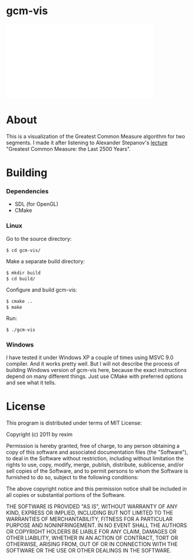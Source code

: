gcm-vis
=======

![gcm](https://github.com/rexim/gcm-vis/raw/master/gcm.gif)

About
=====
This is a visualization of the Greatest Common Measure algorithm for
two segments. I made it after listening to Alexander Stepanov's
[lecture](http://www.stepanovpapers.com/gcd.pdf) "Greatest Common
Measure: the Last 2500 Years".

Building
========
### Dependencies
 * SDL (for OpenGL)
 * CMake

### Linux
Go to the source directory:

    $ cd gcm-vis/

Make a separate build directory:

    $ mkdir build
    $ cd build/
    
Configure and build gcm-vis:

    $ cmake ..
    $ make

Run:

    $ ./gcm-vis

### Windows
I have tested it under Windows XP a couple of times using MSVC 9.0
compiler. And it works pretty well. But I will not describe the
process of building Windows version of gcm-vis here, because the exact
instructions depend on many different things. Just use CMake with
preferred options and see what it tells.

License
=======
This program is distributed under terms of MIT License:

Copyright (c) 2011 by rexim

Permission is hereby granted, free of charge, to any person obtaining
a copy of this software and associated documentation files (the
"Software"), to deal in the Software without restriction, including
without limitation the rights to use, copy, modify, merge, publish,
distribute, sublicense, and/or sell copies of the Software, and to
permit persons to whom the Software is furnished to do so, subject to
the following conditions:

The above copyright notice and this permission notice shall be
included in all copies or substantial portions of the Software.

THE SOFTWARE IS PROVIDED "AS IS", WITHOUT WARRANTY OF ANY KIND,
EXPRESS OR IMPLIED, INCLUDING BUT NOT LIMITED TO THE WARRANTIES OF
MERCHANTABILITY, FITNESS FOR A PARTICULAR PURPOSE AND
NONINFRINGEMENT. IN NO EVENT SHALL THE AUTHORS OR COPYRIGHT HOLDERS BE
LIABLE FOR ANY CLAIM, DAMAGES OR OTHER LIABILITY, WHETHER IN AN ACTION
OF CONTRACT, TORT OR OTHERWISE, ARISING FROM, OUT OF OR IN CONNECTION
WITH THE SOFTWARE OR THE USE OR OTHER DEALINGS IN THE SOFTWARE.
